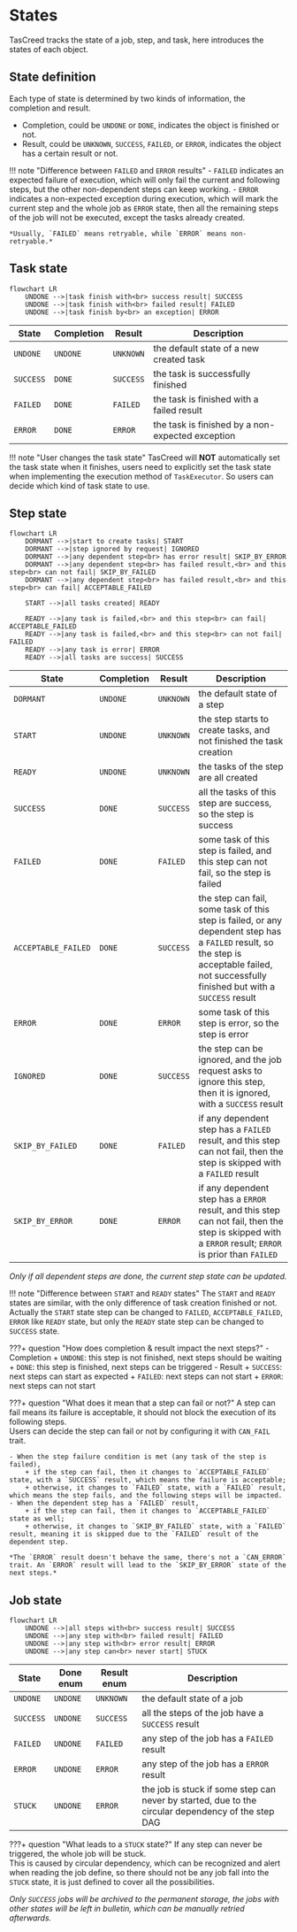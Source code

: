# States

TasCreed tracks the state of a job, step, and task, here introduces the states of each object.

## State definition

Each type of state is determined by two kinds of information, the completion and result.

- Completion, could be `UNDONE` or `DONE`, indicates the object is finished or not.
- Result, could be `UNKNOWN`, `SUCCESS`, `FAILED`, or `ERROR`, indicates the object has a certain result or not.

!!! note "Difference between `FAILED` and `ERROR` results"
	- `FAILED` indicates an expected failure of execution, which will only fail the current and following steps, but the other non-dependent steps can keep working.
	- `ERROR` indicates a non-expected exception during execution, which will mark the current step and the whole job as `ERROR` state, then all the remaining steps of the job will not be executed, except the tasks already created.

	*Usually, `FAILED` means retryable, while `ERROR` means non-retryable.*

## Task state

``` mermaid
flowchart LR
	UNDONE -->|task finish with<br> success result| SUCCESS
	UNDONE -->|task finish with<br> failed result| FAILED
	UNDONE -->|task finish by<br> an exception| ERROR
```

| State | Completion | Result | Description |
| ----- | ----- | ----- | ----- |
| `UNDONE` | `UNDONE` | `UNKNOWN` | the default state of a new created task |
| `SUCCESS` | `DONE` | `SUCCESS` | the task is successfully finished |
| `FAILED` | `DONE` | `FAILED` | the task is finished with a failed result |
| `ERROR` | `DONE` | `ERROR` | the task is finished by a non-expected exception |

!!! note "User changes the task state"
	TasCreed will **NOT** automatically set the task state when it finishes, users need to explicitly set the task state when implementing the execution method of `TaskExecutor`. 
	So users can decide which kind of task state to use.

## Step state

``` mermaid
flowchart LR
	DORMANT -->|start to create tasks| START
	DORMANT -->|step ignored by request| IGNORED
	DORMANT -->|any dependent step<br> has error result| SKIP_BY_ERROR
	DORMANT -->|any dependent step<br> has failed result,<br> and this step<br> can not fail| SKIP_BY_FAILED
	DORMANT -->|any dependent step<br> has failed result,<br> and this step<br> can fail| ACCEPTABLE_FAILED
	
	START -->|all tasks created| READY
	
	READY -->|any task is failed,<br> and this step<br> can fail| ACCEPTABLE_FAILED
	READY -->|any task is failed,<br> and this step<br> can not fail| FAILED
	READY -->|any task is error| ERROR
	READY -->|all tasks are success| SUCCESS
```

| State | Completion | Result | Description |
| ----- |------------| ----- | ----- |
| `DORMANT` | `UNDONE`   | `UNKNOWN` | the default state of a step |
| `START` | `UNDONE`   | `UNKNOWN` | the step starts to create tasks, and not finished the task creation |
| `READY` | `UNDONE`   | `UNKNOWN` | the tasks of the step are all created |
| `SUCCESS` | `DONE`     | `SUCCESS` | all the tasks of this step are success, so the step is success |
| `FAILED` | `DONE`     | `FAILED` | some task of this step is failed, and this step can not fail, so the step is failed |
| `ACCEPTABLE_FAILED` | `DONE`     | `SUCCESS` | the step can fail, some task of this step is failed, or any dependent step has a `FAILED` result, so the step is acceptable failed, not successfully finished but with a `SUCCESS` result |
| `ERROR` | `DONE`     | `ERROR` | some task of this step is error, so the step is error |
| `IGNORED` | `DONE`     | `SUCCESS` | the step can be ignored, and the job request asks to ignore this step, then it is ignored, with a `SUCCESS` result |
| `SKIP_BY_FAILED` | `DONE`     | `FAILED` | if any dependent step has a `FAILED` result, and this step can not fail, then the step is skipped with a `FAILED` result |
| `SKIP_BY_ERROR` | `DONE`     | `ERROR` | if any dependent step has a `ERROR` result, and this step can not fail, then the step is skipped with a `ERROR` result; `ERROR` is prior than `FAILED` |

*Only if all dependent steps are done, the current step state can be updated.*

!!! note "Difference between `START` and `READY` states"
	The `START` and `READY` states are similar, with the only difference of task creation finished or not.  
	Actually the `START` state step can be changed to `FAILED`, `ACCEPTABLE_FAILED`, `ERROR` like `READY` state, but only the `READY` state step can be changed to `SUCCESS` state.

???+ question "How does completion & result impact the next steps?"
	- Completion
		+ `UNDONE`: this step is not finished, next steps should be waiting
		+ `DONE`: this step is finished, next steps can be triggered
	- Result
		+ `SUCCESS`: next steps can start as expected
		+ `FAILED`: next steps can not start
		+ `ERROR`: next steps can not start

???+ question "What does it mean that a step can fail or not?"
	A step can fail means its failure is acceptable, it should not block the execution of its following steps.  
	Users can decide the step can fail or not by configuring it with `CAN_FAIL` trait.  

	- When the step failure condition is met (any task of the step is failed),
		+ if the step can fail, then it changes to `ACCEPTABLE_FAILED` state, with a `SUCCESS` result, which means the failure is acceptable;
		+ otherwise, it changes to `FAILED` state, with a `FAILED` result, which means the step fails, and the following steps will be impacted.
	- When the dependent step has a `FAILED` result,
		+ if the step can fail, then it changes to `ACCEPTABLE_FAILED` state as well;
		+ otherwise, it changes to `SKIP_BY_FAILED` state, with a `FAILED` result, meaning it is skipped due to the `FAILED` result of the dependent step.

	*The `ERROR` result doesn't behave the same, there's not a `CAN_ERROR` trait. An `ERROR` result will lead to the `SKIP_BY_ERROR` state of the next steps.*

## Job state

``` mermaid
flowchart LR
	UNDONE -->|all steps with<br> success result| SUCCESS
	UNDONE -->|any step with<br> failed result| FAILED
	UNDONE -->|any step with<br> error result| ERROR
	UNDONE -->|any step can<br> never start| STUCK
```

| State | Done enum | Result enum | Description |
| ----- | ----- | ----- | ----- |
| `UNDONE` | `UNDONE` | `UNKNOWN` | the default state of a job |
| `SUCCESS` | `UNDONE` | `SUCCESS` | all the steps of the job have a `SUCCESS` result |
| `FAILED` | `UNDONE` | `FAILED` | any step of the job has a `FAILED` result |
| `ERROR` | `UNDONE` | `ERROR` | any step of the job has a `ERROR` result |
| `STUCK` | `UNDONE` | `ERROR` | the job is stuck if some step can never by started, due to the circular dependency of the step DAG |

???+ question "What leads to a `STUCK` state?"
	If any step can never be triggered, the whole job will be stuck.  
	This is caused by circular dependency, which can be recognized and alert when reading the job define, so there should not be any job fall into the `STUCK` state, it is just defined to cover all the possibilities.

*Only `SUCCESS` jobs will be archived to the permanent storage, the jobs with other states will be left in bulletin, which can be manually retried afterwards.*
